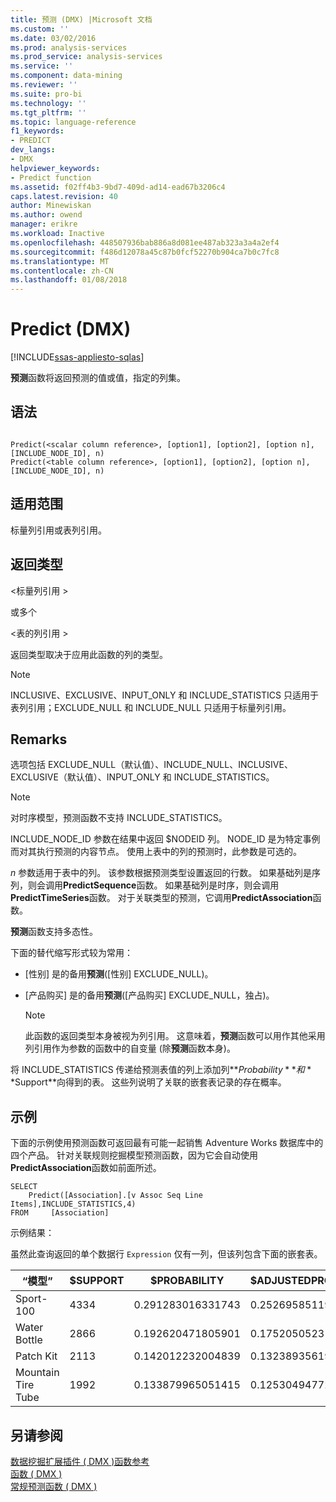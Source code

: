 ```yaml
---
title: 预测 (DMX) |Microsoft 文档
ms.custom: ''
ms.date: 03/02/2016
ms.prod: analysis-services
ms.prod_service: analysis-services
ms.service: ''
ms.component: data-mining
ms.reviewer: ''
ms.suite: pro-bi
ms.technology: ''
ms.tgt_pltfrm: ''
ms.topic: language-reference
f1_keywords:
- PREDICT
dev_langs:
- DMX
helpviewer_keywords:
- Predict function
ms.assetid: f02ff4b3-9bd7-409d-ad14-ead67b3206c4
caps.latest.revision: 40
author: Minewiskan
ms.author: owend
manager: erikre
ms.workload: Inactive
ms.openlocfilehash: 448507936bab886a8d081ee487ab323a3a4a2ef4
ms.sourcegitcommit: f486d12078a45c87b0fcf52270b904ca7b0c7fc8
ms.translationtype: MT
ms.contentlocale: zh-CN
ms.lasthandoff: 01/08/2018
---
```

# <a name="predict-dmx"></a>Predict (DMX)
[!INCLUDE[ssas-appliesto-sqlas](../includes/ssas-appliesto-sqlas.md)]

  **预测**函数将返回预测的值或值，指定的列集。  
  
## <a name="syntax"></a>语法  
  
```  
  
Predict(<scalar column reference>, [option1], [option2], [option n], [INCLUDE_NODE_ID], n)  
Predict(<table column reference>, [option1], [option2], [option n], [INCLUDE_NODE_ID], n)  
```  
  
## <a name="applies-to"></a>适用范围  
 标量列引用或表列引用。  
  
## <a name="return-type"></a>返回类型  
 \<标量列引用 >  
  
 或多个  
  
 \<表的列引用 >  
  
 返回类型取决于应用此函数的列的类型。  
  
> [!NOTE]  
>  INCLUSIVE、EXCLUSIVE、INPUT_ONLY 和 INCLUDE_STATISTICS 只适用于表列引用；EXCLUDE_NULL 和 INCLUDE_NULL 只适用于标量列引用。  
  
## <a name="remarks"></a>Remarks  
 选项包括 EXCLUDE_NULL（默认值）、INCLUDE_NULL、INCLUSIVE、EXCLUSIVE（默认值）、INPUT_ONLY 和 INCLUDE_STATISTICS。  
  
> [!NOTE]  
>  对时序模型，预测函数不支持 INCLUDE_STATISTICS。  
  
 INCLUDE_NODE_ID 参数在结果中返回 $NODEID 列。 NODE_ID 是为特定事例而对其执行预测的内容节点。 使用上表中的列的预测时，此参数是可选的。  
  
  *n* 参数适用于表中的列。 该参数根据预测类型设置返回的行数。 如果基础列是序列，则会调用**PredictSequence**函数。 如果基础列是时序，则会调用**PredictTimeSeries**函数。 对于关联类型的预测，它调用**PredictAssociation**函数。  
  
 **预测**函数支持多态性。  
  
 下面的替代缩写形式较为常用：  
  
-   [性别] 是的备用**预测**([性别] EXCLUDE_NULL)。  
  
-   [产品购买] 是的备用**预测**([产品购买] EXCLUDE_NULL，独占)。  
  
    > [!NOTE]  
    >  此函数的返回类型本身被视为列引用。 这意味着，**预测**函数可以用作其他采用列引用作为参数的函数中的自变量 (除**预测**函数本身)。  
  
 将 INCLUDE_STATISTICS 传递给预测表值的列上添加列**$Probability**和**$Support**向得到的表。 这些列说明了关联的嵌套表记录的存在概率。  
  
## <a name="examples"></a>示例  
 下面的示例使用预测函数可返回最有可能一起销售 Adventure Works 数据库中的四个产品。 针对关联规则挖掘模型预测函数，因为它会自动使用**PredictAssociation**函数如前面所述。  
  
```  
SELECT  
    Predict([Association].[v Assoc Seq Line Items],INCLUDE_STATISTICS,4)  
FROM     [Association]  
```  
  
 示例结果：  
  
 虽然此查询返回的单个数据行 `Expression` 仅有一列，但该列包含下面的嵌套表。  
  
|“模型”|$SUPPORT|$PROBABILITY|$ADJUSTEDPROBABILITY|  
|-----------|--------------|------------------|--------------------------|  
|Sport-100|4334|0.291283016331743|0.252695851192499|  
|Water Bottle|2866|0.192620471805901|0.175205052318795|  
|Patch Kit|2113|0.142012232004839|0.132389356196586|  
|Mountain Tire Tube|1992|0.133879965051415|0.125304947722259|  
  
## <a name="see-also"></a>另请参阅  
 [数据挖掘扩展插件 &#40; DMX &#41;函数参考](../dmx/data-mining-extensions-dmx-function-reference.md)   
 [函数 &#40; DMX &#41;](../dmx/functions-dmx.md)   
 [常规预测函数 &#40; DMX &#41;](../dmx/general-prediction-functions-dmx.md)  
  
  
